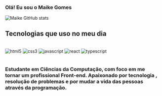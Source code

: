 ### Olá! Eu sou o Maike Gomes 



![Maike GitHub stats](https://github-readme-stats.vercel.app/api?username=maike-k&show_icons=true&theme=dracula)

## Tecnologias que uso no meu dia

<div style="display: inline_block"><br>
<img align="center" alt="html5" src="https://img.shields.io/badge/HTML5-E34F26?style=for-the-badge&logo=html5&logoColor=white" />
<img align="center" alt="css3" src="https://img.shields.io/badge/CSS3-1572B6?style=for-the-badge&logo=css3&logoColor=white" />
<img align="center" alt="javascript" src="https://img.shields.io/badge/JavaScript-F7DF1E?style=for-the-badge&logo=javascript&logoColor=black" />
<img align="center" alt="react" src="https://img.shields.io/badge/React-20232A?style=for-the-badge&logo=react&logoColor=61DAFB" />
<img align="center" alt="typescript" src="https://img.shields.io/badge/TypeScript-007ACC?style=for-the-badge&logo=typescript&logoColor=white" />
</div><br>

###  Estudante em Ciências da Computação, com foco em me tornar um profissional Front-end. Apaixonado por tecnologia , resolução de problemas e  por mudar a vida das pessoas através da programação.
